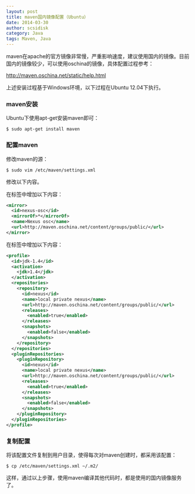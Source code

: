 ```yaml
---
layout: post
title: maven国内镜像配置（Ubuntu）
date: 2014-03-30
author: scsidisk
category: Java
tags: Maven, Java
---
```


maven在apache的官方镜像非常慢，严重影响速度，建议使用国内的镜像。目前国内的镜像较少，可以使用oschina的镜像，具体配置过程参考：

http://maven.oschina.net/static/help.html

上述安装过程基于Windows环境，以下过程在Ubuntu 12.04下执行。

### maven安装

Ubuntu下使用apt-get安装maven即可：

```
$ sudo apt-get install maven
```

### 配置maven

修改maven的源：

```
$ sudo vim /etc/maven/settings.xml
```

修改以下内容。

在<mirrors>标签中增加以下内容：

```xml
<mirror>
  <id>nexus-osc</id>
  <mirrorOf>*</mirrorOf>
  <name>Nexus osc</name>
  <url>http://maven.oschina.net/content/groups/public/</url>
</mirror>
```

在<profiles>标签中增加以下内容：

```xml
<profile>
  <id>jdk-1.4</id>
  <activation>
    <jdk>1.4</jdk>
  </activation>
  <repositories>
    <repository>
      <id>nexus</id>
      <name>local private nexus</name>
      <url>http://maven.oschina.net/content/groups/public/</url>
      <releases>
        <enabled>true</enabled>
      </releases>
      <snapshots>
        <enabled>false</enabled>
      </snapshots>
    </repository>
  </repositories>
  <pluginRepositories>
    <pluginRepository>
      <id>nexus</id>
      <name>local private nexus</name>
      <url>http://maven.oschina.net/content/groups/public/</url>
      <releases>
        <enabled>true</enabled>
      </releases>
      <snapshots>
        <enabled>false</enabled>
      </snapshots>
    </pluginRepository>
  </pluginRepositories>
</profile>
```

### 复制配置

将该配置文件复制到用户目录，使得每次对maven创建时，都采用该配置：

```
$ cp /etc/maven/settings.xml ~/.m2/
```

这样，通过以上步骤，使用maven编译其他代码时，都是使用的国内镜像服务了。